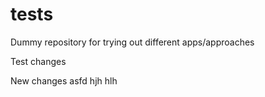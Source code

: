 # tests
Dummy repository for trying out different apps/approaches

Test changes

New changes
asfd
hjh
hlh
